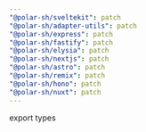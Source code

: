 ```yaml
---
"@polar-sh/sveltekit": patch
"@polar-sh/adapter-utils": patch
"@polar-sh/express": patch
"@polar-sh/fastify": patch
"@polar-sh/elysia": patch
"@polar-sh/nextjs": patch
"@polar-sh/astro": patch
"@polar-sh/remix": patch
"@polar-sh/hono": patch
"@polar-sh/nuxt": patch
---
```


export types
